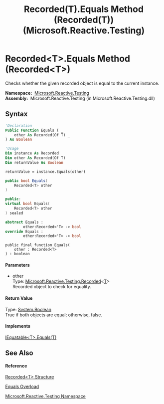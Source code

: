 ﻿---
title: Recorded(T).Equals Method (Recorded(T)) (Microsoft.Reactive.Testing)
TOCTitle: Equals Method (Recorded(T))
ms:assetid: M:Microsoft.Reactive.Testing.Recorded`1.Equals(Microsoft.Reactive.Testing.Recorded{`0})
ms:mtpsurl: https://msdn.microsoft.com/en-us/library/Hh229091(v=VS.103)
ms:contentKeyID: 36068508
ms.date: 06/28/2011
mtps_version: v=VS.103
dev_langs:
- vb
- csharp
- c++
- fsharp
- jscript
---

# Recorded\<T\>.Equals Method (Recorded\<T\>)

Checks whether the given recorded object is equal to the current instance.

**Namespace:**  [Microsoft.Reactive.Testing](hh212009\(v=vs.103\).md)  
**Assembly:**  Microsoft.Reactive.Testing (in Microsoft.Reactive.Testing.dll)

## Syntax

``` vb
'Declaration
Public Function Equals ( _
    other As Recorded(Of T) _
) As Boolean
```

``` vb
'Usage
Dim instance As Recorded
Dim other As Recorded(Of T)
Dim returnValue As Boolean

returnValue = instance.Equals(other)
```

``` csharp
public bool Equals(
    Recorded<T> other
)
```

``` c++
public:
virtual bool Equals(
    Recorded<T> other
) sealed
```

``` fsharp
abstract Equals : 
        other:Recorded<'T> -> bool 
override Equals : 
        other:Recorded<'T> -> bool 
```

``` jscript
public final function Equals(
    other : Recorded<T>
) : boolean
```

#### Parameters

  - other  
    Type: [Microsoft.Reactive.Testing.Recorded](hh229664\(v=vs.103\).md)\<[T](hh229664\(v=vs.103\).md)\>  
    Recorded object to check for equality.  

#### Return Value

Type: [System.Boolean](https://msdn.microsoft.com/en-us/library/a28wyd50)  
True if both objects are equal; otherwise, false.  

#### Implements

[IEquatable\<T\>.Equals(T)](https://msdn.microsoft.com/en-us/library/m:system.iequatable%601.equals\(%600\)\(v=VS.103\))  

## See Also

#### Reference

[Recorded\<T\> Structure](hh229664\(v=vs.103\).md)

[Equals Overload](hh211966\(v=vs.103\).md)

[Microsoft.Reactive.Testing Namespace](hh212009\(v=vs.103\).md)

